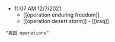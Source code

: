 - 11:07 AM 12/7/2021
	- [[operation enduring freedom]]
	- [[operation desert storm]] - [[iraq]]

```query
"美国 operations"
```